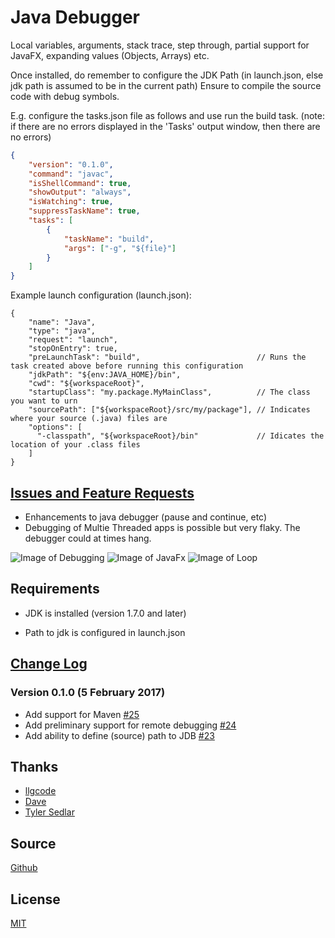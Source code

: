 # Java Debugger
Local variables, arguments, stack trace, step through, partial support for JavaFX, expanding values (Objects, Arrays) etc.

Once installed, do remember to configure the JDK Path (in launch.json, else jdk path is assumed to be in the current path)
Ensure to compile the source code with debug symbols.

E.g. configure the tasks.json file as follows and use run the build task.
(note: if there are no errors displayed in the 'Tasks' output window, then there are no errors)
```json
{
    "version": "0.1.0",
    "command": "javac",
    "isShellCommand": true,
    "showOutput": "always",
    "isWatching": true,
    "suppressTaskName": true,
    "tasks": [
        {
            "taskName": "build",
            "args": ["-g", "${file}"]
        }
    ]
}
```
Example launch configuration (launch.json):
```
{
    "name": "Java",
    "type": "java",
    "request": "launch",
    "stopOnEntry": true,      
    "preLaunchTask": "build",                          // Runs the task created above before running this configuration
    "jdkPath": "${env:JAVA_HOME}/bin",      
    "cwd": "${workspaceRoot}",
    "startupClass": "my.package.MyMainClass",          // The class you want to urn
    "sourcePath": ["${workspaceRoot}/src/my/package"], // Indicates where your source (.java) files are
    "options": [
      "-classpath", "${workspaceRoot}/bin"             // Idicates the location of your .class files
    ]
}
```



## [Issues and Feature Requests](https://github.com/DonJayamanne/javaVSCode/issues)
* Enhancements to java debugger (pause and continue, etc)
* Debugging of Multie Threaded apps is possible but very flaky. The debugger could at times hang.

![Image of Debugging](https://raw.githubusercontent.com/DonJayamanne/javaVSCode/master/images/debug.gif)
![Image of JavaFx](https://raw.githubusercontent.com/DonJayamanne/javaVSCode/master/images/javafx.gif)
![Image of Loop](https://raw.githubusercontent.com/DonJayamanne/javaVSCode/master/images/Loop.gif)

## Requirements
* JDK is installed (version 1.7.0 and later)
 + Path to jdk is configured in launch.json

## [Change Log](https://github.com/DonJayamanne/javaVSCode/blob/master/CHANGELOG.md)
### Version 0.1.0 (5 February 2017)
* Add support for Maven [#25](https://github.com/DonJayamanne/javaVSCode/pull/25)  
* Add preliminary support for remote debugging [#24](https://github.com/DonJayamanne/javaVSCode/pull/24)  
* Add ability to define (source) path to JDB [#23](https://github.com/DonJayamanne/javaVSCode/pull/23)  

## Thanks
* [llgcode](https://github.com/llgcode)  
* [Dave](https://github.com/dlee-nvisia)
* [Tyler Sedlar](https://github.com/TSedlar)

## Source

[Github](https://github.com/DonJayamanne/javaVSCode)
                
## License

[MIT](https://raw.githubusercontent.com/DonJayamanne/javaVSCode/master/LICENSE)
